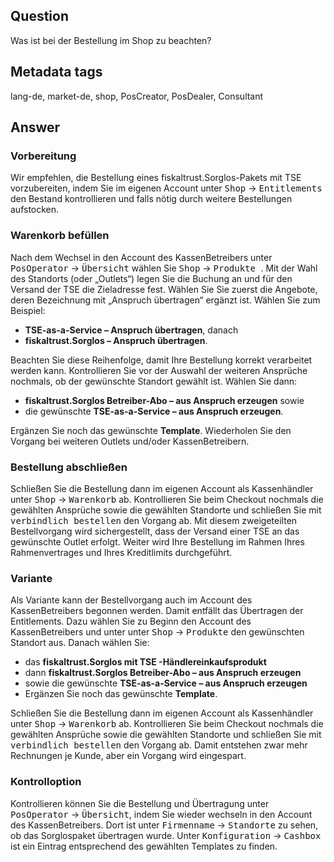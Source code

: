 ## Question

Was ist bei der Bestellung im Shop zu beachten?

## Metadata tags

lang-de, market-de, shop, PosCreator, PosDealer, Consultant

## Answer

### Vorbereitung
Wir empfehlen, die Bestellung eines fiskaltrust.Sorglos-Pakets mit TSE vorzubereiten, indem Sie im eigenen Account unter <kbd>Shop</kbd>  &rarr;  <kbd> Entitlements </kbd> den Bestand kontrollieren und falls nötig durch weitere Bestellungen aufstocken. 
### Warenkorb befüllen
Nach dem Wechsel in den Account des KassenBetreibers unter <kbd>PosOperator</kbd>  &rarr;  <kbd>Übersicht</kbd> wählen Sie <kbd>Shop</kbd>  &rarr;  <kbd> Produkte </kbd>. Mit der Wahl des Standorts (oder „Outlets“) legen Sie die Buchung an und für den Versand der TSE die Zieladresse fest. Wählen Sie Sie zuerst die Angebote, deren Bezeichnung mit „Anspruch übertragen“ ergänzt ist. Wählen Sie zum Beispiel:
-  **TSE-as-a-Service – Anspruch übertragen**, danach
-  **fiskaltrust.Sorglos – Anspruch übertragen**.

 Beachten Sie diese Reihenfolge, damit Ihre Bestellung korrekt verarbeitet werden kann. Kontrollieren Sie vor der Auswahl der weiteren Ansprüche nochmals, ob der gewünschte Standort gewählt ist. Wählen Sie dann:
 -  **fiskaltrust.Sorglos Betreiber-Abo – aus Anspruch erzeugen** sowie
 - die gewünschte **TSE-as-a-Service – aus Anspruch erzeugen**.
 
 Ergänzen Sie noch das gewünschte **Template**. Wiederholen Sie den Vorgang bei weiteren Outlets und/oder KassenBetreibern.
 ### Bestellung abschließen
Schließen Sie die Bestellung dann im eigenen Account als Kassenhändler unter <kbd>Shop</kbd>  &rarr;  <kbd>Warenkorb</kbd> ab. Kontrollieren Sie beim Checkout nochmals die gewählten Ansprüche sowie die gewählten Standorte und schließen Sie mit
 <kbd>verbindlich bestellen</kbd> den Vorgang ab. 
Mit diesem zweigeteilten Bestellvorgang wird sichergestellt, dass der Versand einer TSE an das gewünschte Outlet erfolgt. Weiter wird Ihre Bestellung im Rahmen Ihres Rahmenvertrages und Ihres Kreditlimits durchgeführt.

### Variante

Als Variante kann der Bestellvorgang auch im Account des KassenBetreibers begonnen werden. Damit entfällt das Übertragen der Entitlements. Dazu wählen Sie zu Beginn den Account des KassenBetreibers und unter unter <kbd>Shop</kbd>  &rarr;  <kbd>Produkte</kbd> den gewünschten Standort aus. Danach wählen Sie:
- das **fiskaltrust.Sorglos mit TSE  -Händlereinkaufsprodukt**
- dann **fiskaltrust.Sorglos Betreiber-Abo – aus Anspruch erzeugen**
- sowie die gewünschte **TSE-as-a-Service – aus Anspruch erzeugen**
- Ergänzen Sie noch das gewünschte **Template**.

Schließen Sie die Bestellung dann im eigenen Account als Kassenhändler unter <kbd>Shop</kbd>  &rarr;  <kbd>Warenkorb</kbd> ab. Kontrollieren Sie beim Checkout nochmals die gewählten Ansprüche sowie die gewählten Standorte und schließen Sie mit <kbd>verbindlich bestellen</kbd> den Vorgang ab. Damit entstehen zwar mehr Rechnungen je Kunde, aber ein Vorgang wird eingespart.
### Kontrolloption
Kontrollieren können Sie die Bestellung und Übertragung unter <kbd>PosOperator</kbd>  &rarr;  <kbd>Übersicht</kbd>, indem Sie wieder wechseln in den Account des KassenBetreibers. Dort ist unter <kbd>Firmenname</kbd>  &rarr;  <kbd>Standorte</kbd> zu sehen, ob das Sorglospaket übertragen wurde. Unter <kbd>Konfiguration</kbd>  &rarr;  <kbd>Cashbox</kbd> ist ein Eintrag entsprechend des gewählten Templates zu finden.
